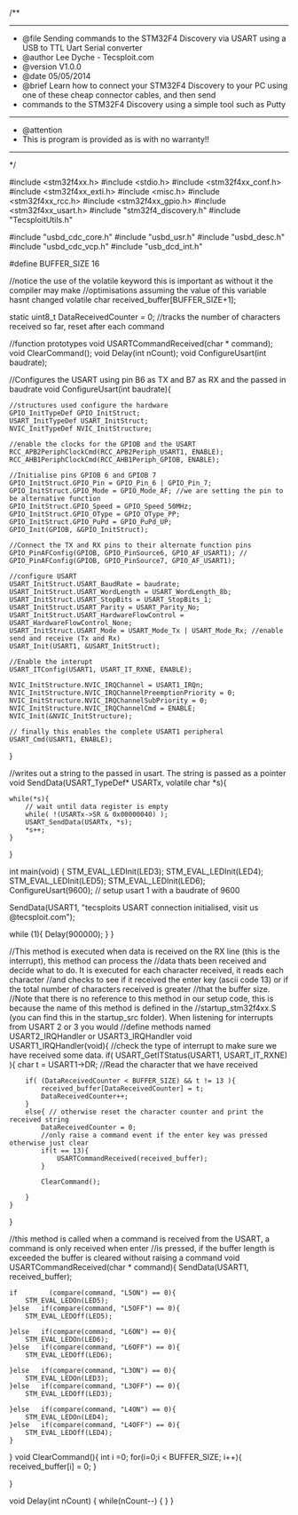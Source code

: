 /**
  ******************************************************************************
  * @file    Sending commands to the STM32F4 Discovery via USART using a USB to TTL Uart Serial converter
  * @author  Lee Dyche - Tecsploit.com
  * @version V1.0.0
  * @date    05/05/2014
  * @brief   Learn how to connect your STM32F4 Discovery to your PC using one of these cheap connector cables, and then send
  * commands to the STM32F4 Discovery using a simple tool such as Putty
  ******************************************************************************
  * @attention
  * This is program is provided as is with no warranty!!
  ******************************************************************************
  */

#include <stm32f4xx.h>
#include <stdio.h>
#include <stm32f4xx_conf.h>
#include <stm32f4xx_exti.h>
#include <misc.h>
#include <stm32f4xx_rcc.h>
#include <stm32f4xx_gpio.h>
#include <stm32f4xx_usart.h>
#include "stm32f4_discovery.h"
#include "TecsploitUtils.h"

#include "usbd_cdc_core.h"
#include "usbd_usr.h"
#include "usbd_desc.h"
#include "usbd_cdc_vcp.h"
#include "usb_dcd_int.h"










#define BUFFER_SIZE 16

//notice the use of the volatile keyword this is important as without it the compiler may make
//optimisations assuming the value of this variable hasnt changed
volatile char received_buffer[BUFFER_SIZE+1];

static uint8_t DataReceivedCounter = 0; //tracks the number of characters received so far, reset after each command

//function prototypes
void USARTCommandReceived(char * command);
void ClearCommand();
void Delay(int nCount);
void ConfigureUsart(int baudrate);

//Configures the USART using pin B6 as TX and B7 as RX and the passed in baudrate
void ConfigureUsart(int baudrate){

	//structures used configure the hardware
	GPIO_InitTypeDef GPIO_InitStruct;
	USART_InitTypeDef USART_InitStruct;
	NVIC_InitTypeDef NVIC_InitStructure;

	//enable the clocks for the GPIOB and the USART
	RCC_APB2PeriphClockCmd(RCC_APB2Periph_USART1, ENABLE);
	RCC_AHB1PeriphClockCmd(RCC_AHB1Periph_GPIOB, ENABLE);

	//Initialise pins GPIOB 6 and GPIOB 7
	GPIO_InitStruct.GPIO_Pin = GPIO_Pin_6 | GPIO_Pin_7;
	GPIO_InitStruct.GPIO_Mode = GPIO_Mode_AF; //we are setting the pin to be alternative function
	GPIO_InitStruct.GPIO_Speed = GPIO_Speed_50MHz;
	GPIO_InitStruct.GPIO_OType = GPIO_OType_PP;
	GPIO_InitStruct.GPIO_PuPd = GPIO_PuPd_UP;
	GPIO_Init(GPIOB, &GPIO_InitStruct);

	//Connect the TX and RX pins to their alternate function pins
	GPIO_PinAFConfig(GPIOB, GPIO_PinSource6, GPIO_AF_USART1); //
	GPIO_PinAFConfig(GPIOB, GPIO_PinSource7, GPIO_AF_USART1);

	//configure USART
	USART_InitStruct.USART_BaudRate = baudrate;
	USART_InitStruct.USART_WordLength = USART_WordLength_8b;
	USART_InitStruct.USART_StopBits = USART_StopBits_1;
	USART_InitStruct.USART_Parity = USART_Parity_No;
	USART_InitStruct.USART_HardwareFlowControl = USART_HardwareFlowControl_None;
	USART_InitStruct.USART_Mode = USART_Mode_Tx | USART_Mode_Rx; //enable send and receive (Tx and Rx)
	USART_Init(USART1, &USART_InitStruct);

	//Enable the interupt
	USART_ITConfig(USART1, USART_IT_RXNE, ENABLE);

	NVIC_InitStructure.NVIC_IRQChannel = USART1_IRQn;
	NVIC_InitStructure.NVIC_IRQChannelPreemptionPriority = 0;
	NVIC_InitStructure.NVIC_IRQChannelSubPriority = 0;
	NVIC_InitStructure.NVIC_IRQChannelCmd = ENABLE;
	NVIC_Init(&NVIC_InitStructure);

	// finally this enables the complete USART1 peripheral
	USART_Cmd(USART1, ENABLE);
}

//writes out a string to the passed in usart. The string is passed as a pointer
void SendData(USART_TypeDef* USARTx, volatile char *s){

	while(*s){
		// wait until data register is empty
		while( !(USARTx->SR & 0x00000040) );
		USART_SendData(USARTx, *s);
		*s++;
	}
}

int main(void) {
	STM_EVAL_LEDInit(LED3);
	STM_EVAL_LEDInit(LED4);
	STM_EVAL_LEDInit(LED5);
	STM_EVAL_LEDInit(LED6);
	ConfigureUsart(9600); // setup usart 1 with a baudrate of 9600

  SendData(USART1, "tecsploits USART connection initialised, visit us @tecsploit.com");

  while (1){
	  Delay(900000);
  }
}

//This method is executed when data is received on the RX line (this is the interrupt), this method can process the
//data thats been received and decide what to do. It is executed for each character received, it reads each character
//and checks to see if it received the enter key (ascii code 13) or if the total number of characters received is greater
//that the buffer size.
//Note that there is no reference to this method in our setup code, this is because the name of this method is defined in the
//startup_stm32f4xx.S (you can find this in the startup_src folder). When listening for interrupts from USART 2 or 3 you would
//define methods named USART2_IRQHandler or USART3_IRQHandler
void USART1_IRQHandler(void){
	//check the type of interrupt to make sure we have received some data.
	if( USART_GetITStatus(USART1, USART_IT_RXNE) ){
		char t = USART1->DR; //Read the character that we have received

		if( (DataReceivedCounter < BUFFER_SIZE) && t != 13 ){
			received_buffer[DataReceivedCounter] = t;
			DataReceivedCounter++;
		}
		else{ // otherwise reset the character counter and print the received string
			DataReceivedCounter = 0;
			//only raise a command event if the enter key was pressed otherwise just clear
			if(t == 13){
				USARTCommandReceived(received_buffer);
			}

			ClearCommand();

		}
	}
}

//this method is called when a command is received from the USART, a command is only received when enter
//is pressed, if the buffer length is exceeded the buffer is cleared without raising a command
void USARTCommandReceived(char * command){
	SendData(USART1, received_buffer);

	if        (compare(command, "L5ON") == 0){
		STM_EVAL_LEDOn(LED5);
	}else 	if(compare(command, "L5OFF") == 0){
		STM_EVAL_LEDOff(LED5);

	}else 	if(compare(command, "L6ON") == 0){
		STM_EVAL_LEDOn(LED6);
	}else 	if(compare(command, "L6OFF") == 0){
		STM_EVAL_LEDOff(LED6);

	}else 	if(compare(command, "L3ON") == 0){
		STM_EVAL_LEDOn(LED3);
	}else 	if(compare(command, "L3OFF") == 0){
		STM_EVAL_LEDOff(LED3);

	}else 	if(compare(command, "L4ON") == 0){
		STM_EVAL_LEDOn(LED4);
	}else 	if(compare(command, "L4OFF") == 0){
		STM_EVAL_LEDOff(LED4);
	}
}
void ClearCommand(){
	int i =0;
	for(i=0;i < BUFFER_SIZE; i++){
		received_buffer[i] = 0;
	}

}

void Delay(int nCount) {
  while(nCount--) {
  }
}
